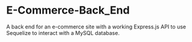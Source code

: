 # E-Commerce-Back_End
A back end for an e-commerce site with a working Express.js API to use Sequelize to interact with a MySQL database.
